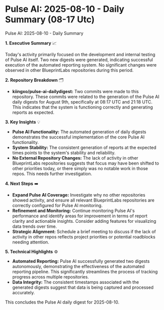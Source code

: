 # Pulse AI: 2025-08-10 - Daily Summary (08-17 Utc)

Pulse AI: 2025-08-10 - Daily Summary

**1. Executive Summary** 📈

Today's activity primarily focused on the development and internal testing of Pulse AI itself. Two new digests were generated, indicating successful execution of the automated reporting system.  No significant changes were observed in other BlueprintLabs repositories during this period.

**2. Repository Breakdown** 🗂️

* **kiingxo/pulse-ai-dailydigest:**  Two commits were made to this repository.  These commits were related to the generation of the Pulse AI daily digests for August 9th, specifically at 08:17 UTC and 21:18 UTC.  This indicates that the system is functioning correctly and generating reports as expected.

**3. Key Insights** 💡

* **Pulse AI Functionality:** The automated generation of daily digests demonstrates the successful implementation of the core Pulse AI functionality.
* **System Stability:** The consistent generation of reports at the expected times points to the system's stability and reliability.
* **No External Repository Changes:** The lack of activity in other BlueprintLabs repositories suggests that focus may have been shifted to other priorities today, or there simply was no notable work in those repos.  This needs further investigation.


**4. Next Steps** ➡️

* **Expand Pulse AI Coverage:** Investigate why no other repositories showed activity, and ensure all relevant BlueprintLabs repositories are correctly configured for Pulse AI monitoring.
* **Refinement and Monitoring:** Continue monitoring Pulse AI's performance and identify areas for improvement in terms of report clarity and actionable insights. Consider adding features for visualizing data trends over time.
* **Strategic Alignment:** Schedule a brief meeting to discuss if the lack of activity in other repos reflects project priorities or potential roadblocks needing attention.


**5. Technical Highlights** ⚙️

* **Automated Reporting:** Pulse AI successfully generated two digests autonomously, demonstrating the effectiveness of the automated reporting pipeline.  This significantly streamlines the process of tracking progress across multiple repositories.
* **Data Integrity:** The consistent timestamps associated with the generated digests suggest that data is being captured and processed accurately.


This concludes the Pulse AI daily digest for 2025-08-10.
